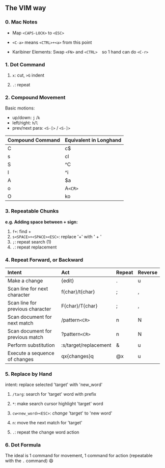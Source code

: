 ## The VIM way



### 0. Mac Notes

- Map `<CAPS-LOCK>` to `<ESC>`

- `<C-a>` means `<CTRL>+<a>` from this point

- Karibiner Elements: Swap `<FN>` and `<CTRL>  `so 1 hand can do `<C-r>`

  

### 1. Dot Command

1. `x`: cut, `>G` indent 

2. `.`: repeat

   

### 2. Compound Movement

Basic motions:

- up/down: `j` /`k`
- left/right: `h`/`l`
- prev/next para: `<S-[>` /  `<S-]>` 

| Compound Command | Equivalent in Longhand |
| :--------------- | :--------------------- |
| C                | c$                     |
| s                | cl                     |
| S                | ^C                     |
| I                | ^i                     |
| A                | $a                     |
| o                | A`<CR>`                |
| O                | ko                     |



### 3. Repeatable Chunks

__e.g. Adding space between + sign:__

1. `f+`: find +
2. `s<SPACE>+<SPACE><ESC>`: replace '+' with ' + '
3. `;`: repeat search (1)
4. `.`: repeat replacement



### 4. Repeat Forward, or Backward

| Intent                           | Act                   | Repeat | Reverse |
| :------------------------------- | :-------------------- | :----- | :------ |
| Make a change                    | {edit}                | .      | u       |
| Scan line for next character     | f{char}/t{char}       | ;      | ,       |
| Scan line for previous character | F{char}/T{char}       | ;      | ,       |
| Scan document for next match     | /pattern`<CR>`        | n      | N       |
| Scan document for previous match | ?pattern`<CR>`        | n      | N       |
| Perform substitution             | :s/target/replacement | &      | u       |
| Execute a sequence of changes    | qx{changes}q          | @x     | u       |

 

### 5. Replace by Hand

intent: replace selected 'target' with 'new_word'

1. `/targ`: search for 'target' word with prefix
2. `*`: make search cursor highlight 'target' word

3. `cw<new_word><ESC>`: _change_ 'target' to 'new word'
4. `n`: move the next match for 'target'
5. `.`: repeat the change word action



### 6. Dot Formula

The ideal is 1 command for movement, 1 command for action (repeatable with the `.` command) :smile:

